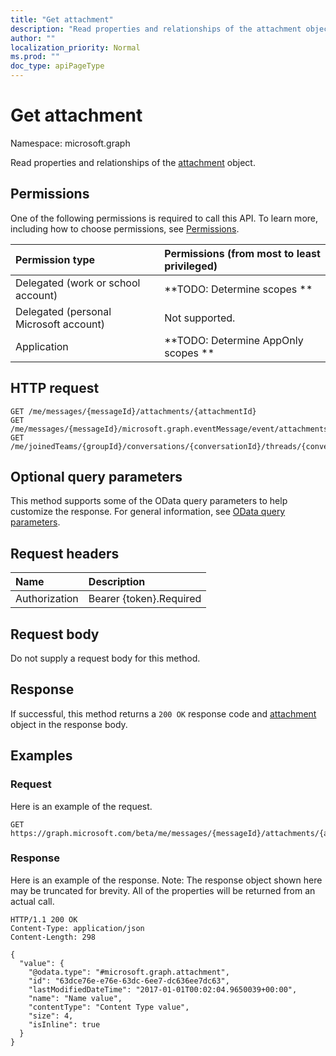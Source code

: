 ```yaml
---
title: "Get attachment"
description: "Read properties and relationships of the attachment object."
author: ""
localization_priority: Normal
ms.prod: ""
doc_type: apiPageType
---
```


# Get attachment

Namespace: microsoft.graph

Read properties and relationships of the [attachment](../resources/attachment.md) object.

## Permissions
One of the following permissions is required to call this API. To learn more, including how to choose permissions, see [Permissions](/concepts/permissions-reference.md).

|Permission type|Permissions (from most to least privileged)|
|:---|:---|
|Delegated (work or school account)|**TODO: Determine scopes **|
|Delegated (personal Microsoft account)|Not supported.|
|Application|**TODO: Determine AppOnly scopes **|

## HTTP request
<!-- {
  "blockType": "ignored"
}
-->
``` http
GET /me/messages/{messageId}/attachments/{attachmentId}
GET /me/messages/{messageId}/microsoft.graph.eventMessage/event/attachments/{attachmentId}
GET /me/joinedTeams/{groupId}/conversations/{conversationId}/threads/{conversationThreadId}/posts/{postId}/attachments/{attachmentId}
```

## Optional query parameters
This method supports some of the OData query parameters to help customize the response. For general information, see [OData query parameters](/graph/query-parameters).

## Request headers
|Name|Description|
|:---|:---|
|Authorization|Bearer {token}.Required|

## Request body
Do not supply a request body for this method.

## Response
If successful, this method returns a `200 OK` response code and [attachment](../resources/attachment.md) object in the response body.

## Examples

### Request
Here is an example of the request.
<!-- {
  "blockType": "request",
  "name": "get_attachment"
}
-->
``` http
GET https://graph.microsoft.com/beta/me/messages/{messageId}/attachments/{attachmentId}
```

### Response
Here is an example of the response. Note: The response object shown here may be truncated for brevity. All of the properties will be returned from an actual call.
<!-- {
  "blockType": "response",
  "truncated": true,
  "@odata.type": "microsoft.graph.attachment"
}
-->
``` http
HTTP/1.1 200 OK
Content-Type: application/json
Content-Length: 298

{
  "value": {
    "@odata.type": "#microsoft.graph.attachment",
    "id": "63dce76e-e76e-63dc-6ee7-dc636ee7dc63",
    "lastModifiedDateTime": "2017-01-01T00:02:04.9650039+00:00",
    "name": "Name value",
    "contentType": "Content Type value",
    "size": 4,
    "isInline": true
  }
}
```

